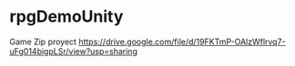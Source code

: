 # rpgDemoUnity
Game Zip proyect
https://drive.google.com/file/d/19FKTmP-OAlzWflrvq7-uFg014bigpLSr/view?usp=sharing
